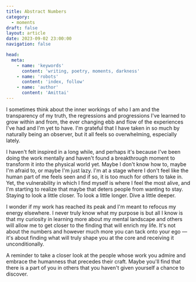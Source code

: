 ```yaml
---
title: Abstract Numbers
category:
  - moments
draft: false
layout: article
date: 2023-09-02 23:00:00
navigation: false

head:
  meta:
    - name: 'keywords'
      content: 'writing, poetry, moments, darkness'
    - name: 'robots'
      content: 'index, follow'
    - name: 'author'
      content: 'Amittai'
---
```


I sometimes think about the inner workings of who I am and the transparency of my truth,
the regressions and progressions I've learned to grow within and from,
the ever changing ebb and flow of the experiences I've had and I'm yet to have.
I'm grateful that I have taken in so much by naturally being an observer,
but it all feels so overwhelming, especially lately.

I haven't felt inspired in a long while, and perhaps it's because I've been doing the work
mentally and haven't found a breakthrough moment to transform it into the physical world yet.
Maybe I don't know how to, maybe I'm afraid to, or maybe I'm just lazy.
I'm at a stage where I don't feel like the human part of me
feels seen and if so, it is too much for others to take in.
Yet, the vulnerability in which I find myself is where I feel the most alive,
and I'm starting to realize that maybe that deters people from wanting to stay.
Staying to look a little closer. To look a little longer. Dive a little deeper.

I wonder if my work has reached its peak and I'm meant to refocus my energy elsewhere.
I never truly know what my purpose is but all I know is that my curiosity in learning
more about my mental landscape and others will allow me to get closer to
the finding that will enrich my life. It's not about the numbers and however much
more you can tack onto your ego &mdash; it's about finding what will truly
shape you at the core and receiving it unconditionally.

A reminder to take a closer look at the people whose work you admire and
embrace the humanness that precedes their craft.
Maybe you'll find that there is a part of you in others that you haven't given
yourself a chance to discover.
